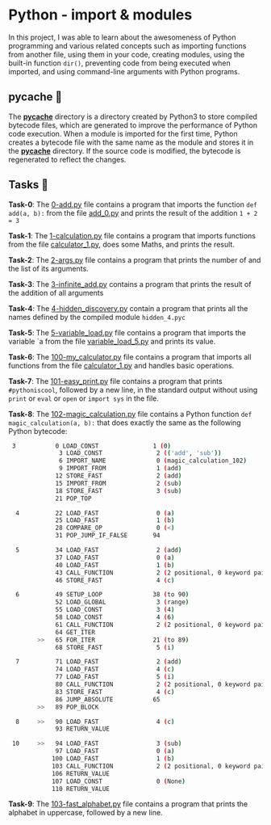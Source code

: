 #  Python - import & modules

In this project, I was able to learn about the awesomeness of Python programming and various related concepts such as importing functions from another file, using them in your code, creating modules, using the built-in function `dir()`, preventing code from being executed when imported, and using command-line arguments with Python programs.

## __pycache__ :file_folder:

The [__pycache__](./__pycache__) directory is a directory created by Python3 to store compiled bytecode files, which are generated to improve the performance of Python code execution. When a module is imported for the first time, Python creates a bytecode file with the same name as the module and stores it in the [__pycache__](./__pycache__) directory. If the source code is modified, the bytecode is regenerated to reflect the changes.

## Tasks :page_with_curl:

**Task-0**: The [0-add.py](./0-add.py) file contains a program that imports the function `def add(a, b):` from the file [add_0.py](./add_0.py) and prints the result of the addition `1 + 2 = 3`

**Task-1**: The [1-calculation.py](./1-calculation.py) file contains a program that imports functions from the file [calculator_1.py](./calculator_1.py), does some Maths, and prints the result.

**Task-2**: The [2-args.py](./2-args.py) file contains a program that prints the number of and the list of its arguments.

**Task-3**: The [3-infinite_add.py](./3-infinite_add.py) contains a program that prints the result of the addition of all arguments

**Task-4**: The [4-hidden_discovery.py](./4-hidden_discovery.py) contain a program that prints all the names defined by the compiled module `hidden_4.pyc`

**Task-5**: The [5-variable_load.py](./5-variable_load.py) file contains a program that imports the variable `a from the file [variable_load_5.py](./variable_load_5.py) and prints its value.

**Task-6**: The [100-my_calculator.py](./100-my_calculator.py) file contains a program that imports all functions from the file [calculator_1.py](./calculator_1.py) and handles basic operations.

**Task-7**: The [101-easy_print.py](./101-easy_print.py) file contains a program that prints `#pythoniscool`, followed by a new line, in the standard output without using `print` or `eval` or `open` or `import sys` in the file.

**Task-8**: The [102-magic_calculation.py](./102-magic_calculation.py) file contains a Python function `def magic_calculation(a, b):` that does exactly the same as the following Python bytecode:
```sh
 3           0 LOAD_CONST               1 (0)
              3 LOAD_CONST               2 (('add', 'sub'))
              6 IMPORT_NAME              0 (magic_calculation_102)
              9 IMPORT_FROM              1 (add)
             12 STORE_FAST               2 (add)
             15 IMPORT_FROM              2 (sub)
             18 STORE_FAST               3 (sub)
             21 POP_TOP

  4          22 LOAD_FAST                0 (a)
             25 LOAD_FAST                1 (b)
             28 COMPARE_OP               0 (<)
             31 POP_JUMP_IF_FALSE       94

  5          34 LOAD_FAST                2 (add)
             37 LOAD_FAST                0 (a)
             40 LOAD_FAST                1 (b)
             43 CALL_FUNCTION            2 (2 positional, 0 keyword pair)
             46 STORE_FAST               4 (c)

  6          49 SETUP_LOOP              38 (to 90)
             52 LOAD_GLOBAL              3 (range)
             55 LOAD_CONST               3 (4)
             58 LOAD_CONST               4 (6)
             61 CALL_FUNCTION            2 (2 positional, 0 keyword pair)
             64 GET_ITER
        >>   65 FOR_ITER                21 (to 89)
             68 STORE_FAST               5 (i)

  7          71 LOAD_FAST                2 (add)
             74 LOAD_FAST                4 (c)
             77 LOAD_FAST                5 (i)
             80 CALL_FUNCTION            2 (2 positional, 0 keyword pair)
             83 STORE_FAST               4 (c)
             86 JUMP_ABSOLUTE           65
        >>   89 POP_BLOCK

  8     >>   90 LOAD_FAST                4 (c)
             93 RETURN_VALUE

 10     >>   94 LOAD_FAST                3 (sub)
             97 LOAD_FAST                0 (a)
            100 LOAD_FAST                1 (b)
            103 CALL_FUNCTION            2 (2 positional, 0 keyword pair)
            106 RETURN_VALUE
            107 LOAD_CONST               0 (None)
            110 RETURN_VALUE
```

**Task-9**: The [103-fast_alphabet.py](./103-fast_alphabet.py) file contains a program that prints the alphabet in uppercase, followed by a new line.
